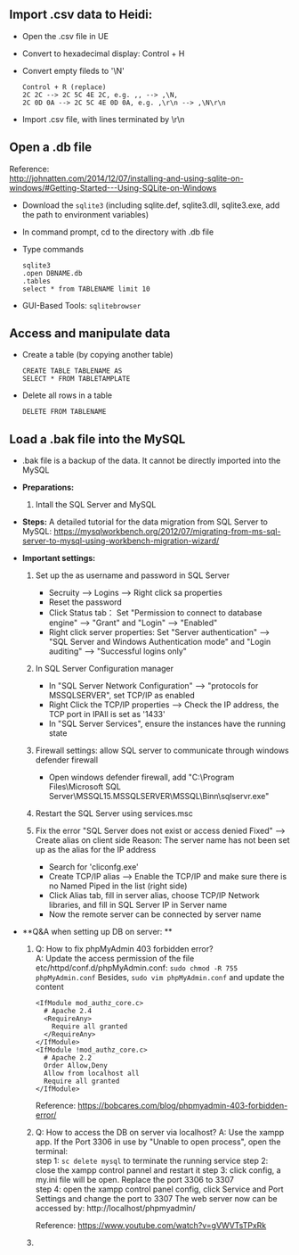 ## Import .csv data to Heidi:  
- Open the .csv file in UE  
- Convert to hexadecimal display: Control + H  
- Convert empty fileds to '\N'  

   ```
   Control + R (replace)
   2C 2C --> 2C 5C 4E 2C, e.g. ,, --> ,\N,
   2C 0D 0A --> 2C 5C 4E 0D 0A, e.g. ,\r\n --> ,\N\r\n
   ```
- Import .csv file, with lines terminated by \r\n  

## Open a .db file  
   Reference:  
   http://johnatten.com/2014/12/07/installing-and-using-sqlite-on-windows/#Getting-Started---Using-SQLite-on-Windows  
- Download the `sqlite3` (including sqlite.def, sqlite3.dll, sqlite3.exe, add the path to environment variables)  
- In command prompt, cd to the directory with .db file  
- Type commands  

   ```
   sqlite3
   .open DBNAME.db
   .tables
   select * from TABLENAME limit 10
   ```
- GUI-Based Tools: `sqlitebrowser`  

## Access and manipulate data  
- Create a table (by copying another table)  

   ```
   CREATE TABLE TABLENAME AS
   SELECT * FROM TABLETAMPLATE
   ```
- Delete all rows in a table  

   ```
   DELETE FROM TABLENAME
   ```

## Load a .bak file into the MySQL 
- .bak file is a backup of the data. It cannot be directly imported into the MySQL
- **Preparations:** 
   1) Intall the SQL Server and MySQL
   

- **Steps:**
   A detailed tutorial for the data migration from SQL Server to MySQL: 
   https://mysqlworkbench.org/2012/07/migrating-from-ms-sql-server-to-mysql-using-workbench-migration-wizard/ 
   
- **Important settings:** 
   1) Set up the as username and password in SQL Server
      - Secruity --> Logins --> Right click sa properties
      - Reset the password
      - Click Status tab： Set "Permission to connect to database engine" --> "Grant" and "Login" --> "Enabled"
      - Right click server properties: Set "Server authentication" --> "SQL Server and Windows Authentication mode" and "Login auditing" --> "Successful logins only"
   
   2) In SQL Server Configuration manager 
      - In "SQL Server Network Configuration" --> "protocols for MSSQLSERVER", set TCP/IP as enabled
      - Right Click the TCP/IP properties --> Check the IP address, the TCP port in IPAll is set as '1433'
      - In "SQL Server Services", ensure the instances have the running state
   
   3) Firewall settings: allow SQL server to communicate through windows defender firewall
      - Open windows defender firewall, add "C:\Program Files\Microsoft SQL Server\MSSQL15.MSSQLSERVER\MSSQL\Binn\sqlservr.exe"
   
   4) Restart the SQL Server using services.msc
   
   5) Fix the error "SQL Server does not exist or access denied Fixed" --> Create alias on client side
      Reason: The server name has not been set up as the alias for the IP address
      - Search for 'cliconfg.exe'
      - Create TCP/IP alias --> Enable the TCP/IP and make sure there is no Named Piped in the list (right side)
      - Click Alias tab, fill in server alias, choose TCP/IP Network libraries, and fill in SQL Server IP in Server name
      - Now the remote server can be connected by server name
      
- **Q&A when setting up DB on server: **
   1) Q: How to fix phpMyAdmin 403 forbidden error?  
      A: Update the access permission of the file etc/httpd/conf.d/phpMyAdmin.conf: 
         `sudo chmod -R 755 phpMyAdmin.conf` 
         Besides, `sudo vim phpMyAdmin.conf` and update the content 
         ```
         <IfModule mod_authz_core.c>
           # Apache 2.4
           <RequireAny>
             Require all granted
           </RequireAny>
         </IfModule>
         <IfModule !mod_authz_core.c>
           # Apache 2.2
           Order Allow,Deny
           Allow from localhost all
           Require all granted
         </IfModule> 
         ``` 
         Reference: https://bobcares.com/blog/phpmyadmin-403-forbidden-error/ 
         
   2) Q: How to access the DB on server via localhost? 
      A: Use the xampp app. If the Port 3306 in use by "Unable to open process", open the terminal:  
         step 1: `sc delete mysql` to terminate the running service 
         step 2: close the xampp control pannel and restart it 
         step 3: click config, a my.ini file will be open. Replace the port 3306 to 3307  
         step 4: open the xampp control panel config, click Service and Port Settings and change the port to 3307 
         The web server now can be accessed by: http://localhost/phpmyadmin/ 
         
         Reference: https://www.youtube.com/watch?v=gVWVTsTPxRk 
         
   3) 
         
         
         
      
      
